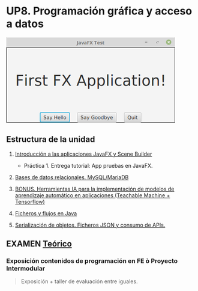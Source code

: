 # UP8. Programación gráfica y acceso a datos
![fx](fx.png)

## Estructura de la unidad
1.  [Introducción a las aplicaciones JavaFX y Scene Builder](https://pbendom3.github.io/prog-1cfgs-daw/ups/UP8/8_1_fx/index.html)

      - Práctica 1. Entrega tutorial: App pruebas en JavaFX.
   
3.  [Bases de datos relacionales. MySQL/MariaDB]()
4.  [BONUS. Herramientas IA para la implementación de modelos de aprendizaje automático en aplicaciones (Teachable Machine + Tensorflow)]()
5.  [Ficheros y flujos en Java]()
6.  [Serialización de objetos. Ficheros JSON y consumo de APIs.]()

## EXAMEN [Teórico](EXAMEN_TEÓRICO_3aEv.pdf)


### Exposición contenidos de programación en FE ò Proyecto Intermodular

> Exposición + taller de evaluación entre iguales.
